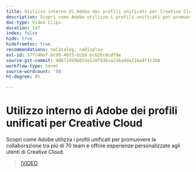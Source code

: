 ```yaml
---
title: Utilizzo interno di Adobe dei profili unificati per Creative Cloud
description: Scopri come Adobe utilizza i profili unificati per promuovere la collaborazione tra più di 70 team e offrire esperienze personalizzate agli utenti di Creative Cloud.
doc-type: Video Clips
duration: 147
index: false
hide: true
hidefromtoc: true
recommendations: noCatalog, noDisplay
exl-id: 37fc48ef-bc99-46f5-bcb9-bc626c6cdf9e
source-git-commit: 90671959b653e120f93bca216a4da116a8f1c3bb
workflow-type: tm+mt
source-wordcount: '58'
ht-degree: 0%

---
```


# Utilizzo interno di Adobe dei profili unificati per Creative Cloud

Scopri come Adobe utilizza i profili unificati per promuovere la collaborazione tra più di 70 team e offrire esperienze personalizzate agli utenti di Creative Cloud.

<!-- 62_S655_3442541_146_adobes-internal-use-of-unified-profiles-for-creative-cloud -->
>[!VIDEO](https://video.tv.adobe.com/v/3458283/?learn=on&enablevpops=true)
